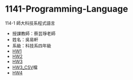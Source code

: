 # 1141-Programming-Language
114-1 師大科技系程式語言
- 授課教師：蔡芸琤老師
- 姓名：吳易軒
- 系級：科技系四年級
- [HW1](https://colab.research.google.com/drive/1zZrTob2E5V65XgXWpTzXjIsTrLumiKOE?usp=sharing)
- [HW2](https://colab.research.google.com/drive/1OLNSH1DOvpUrWowmudUTD6uXYk_rplwW?usp=sharing)
- [HW3](https://colab.research.google.com/drive/18lH07LFLmnLCjoJQ6tiy_HT9Kx_NyfH9?usp=sharing)
- [HW3_CSV](https://github.com/1xuan-wu/1141-Programming-Language-/blob/main/1141_PL_HW3.-.tasks.csv)檔
- [HW4](https://colab.research.google.com/drive/148tP83dhoJohku9Vutd24VJdNmAtJrHX?usp=sharing)

